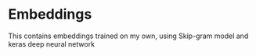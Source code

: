 # Embeddings

This contains embeddings trained on my own, using Skip-gram model and keras deep neural network
